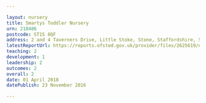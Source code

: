 ```yaml
---

layout: nursery
title: Smartys Toddler Nursery
urn: 218486
postcode: ST15 8QF
address: 2 and 4 Taverners Drive, Little Stoke, Stone, Staffordshire, ST15 8QF
latestReportUrl: https://reports.ofsted.gov.uk/provider/files/2625619/urn/218486.pdf
teaching: 2
development: 1
leadership: 2
outcomes: 2
overall: 2
date: 01 April 2018 
datePublish: 23 November 2016

---
```

